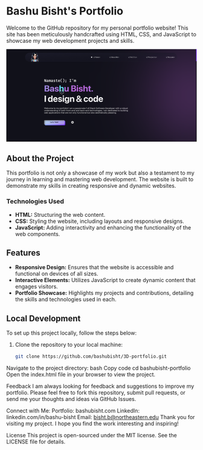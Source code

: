 # Bashu Bisht's Portfolio

Welcome to the GitHub repository for my personal portfolio website! This site has been meticulously handcrafted using HTML, CSS, and JavaScript to showcase my web development projects and skills.

![App Screenshot](Images/img1.png)
## About the Project

This portfolio is not only a showcase of my work but also a testament to my journey in learning and mastering web development. The website is built to demonstrate my skills in creating responsive and dynamic websites.

### Technologies Used

- **HTML:** Structuring the web content.
- **CSS:** Styling the website, including layouts and responsive designs.
- **JavaScript:** Adding interactivity and enhancing the functionality of the web components.

## Features

- **Responsive Design:** Ensures that the website is accessible and functional on devices of all sizes.
- **Interactive Elements:** Utilizes JavaScript to create dynamic content that engages visitors.
- **Portfolio Showcase:** Highlights my projects and contributions, detailing the skills and technologies used in each.

## Local Development

To set up this project locally, follow the steps below:

1. Clone the repository to your local machine:
   ```bash
   git clone https://github.com/bashubisht/3D-portfolio.git
Navigate to the project directory:
bash
Copy code
cd bashubisht-portfolio
Open the index.html file in your browser to view the project.

Feedback
I am always looking for feedback and suggestions to improve my portfolio. Please feel free to fork this repository, submit pull requests, or send me your thoughts and ideas via GitHub Issues.

Connect with Me:
Portfolio: bashubisht.com
LinkedIn: linkedin.com/in/bashu-bisht
Email: bisht.b@northeastern.edu
Thank you for visiting my project. I hope you find the work interesting and inspiring!

License
This project is open-sourced under the MIT license. See the LICENSE file for details.

